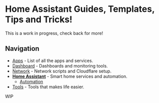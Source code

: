 # Home Assistant Guides, Templates, Tips and Tricks!
This is a work in progress, check back for more!

## Navigation
* [Apps](/apps/README.md) - List of all the apps and services.
* [Dashboard](/dashboard/README.md) - Dashboards and monitoring tools.
* [Network](/network/README.md) - Network scripts and Cloudflare setup.
* [__Home Assistant__](/homeassistant/README.md) - Smart home services and automation.
  - [Automation](/homeassistant/automation/README.md)
* [Tools](/tools/README.md) - Tools that makes life easier.


WIP